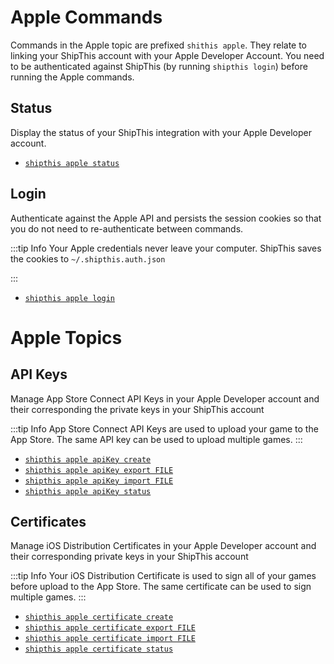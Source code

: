 # Apple Commands

Commands in the Apple topic are prefixed `shithis apple`. They relate to linking your ShipThis account with your Apple Developer Account. You need to be authenticated against ShipThis (by running `shipthis login`) before running the Apple commands.

## Status

Display the status of your ShipThis integration with your Apple Developer account.

- [`shipthis apple status`](/docs/reference/apple/status)

## Login

Authenticate against the Apple API and persists the session cookies so that you do not need to re-authenticate between commands.

:::tip Info
Your Apple credentials never leave your computer. ShipThis saves the cookies to `~/.shipthis.auth.json`

:::

- [`shipthis apple login`](/docs/reference/apple/login)

# Apple Topics

## API Keys

Manage App Store Connect API Keys in your Apple Developer account and their corresponding the private keys in your ShipThis account

:::tip Info
App Store Connect API Keys are used to upload your game to the App Store. The same API key can be used to upload multiple games.
:::

- [`shipthis apple apiKey create`](/docs/reference/apple/apiKey#shipthis-apple-apikey-create)
- [`shipthis apple apiKey export FILE`](/docs/reference/apple/apiKey#shipthis-apple-apikey-export-file)
- [`shipthis apple apiKey import FILE`](/docs/reference/apple/apiKey#shipthis-apple-apikey-import-file)
- [`shipthis apple apiKey status`](/docs/reference/apple/apiKey#shipthis-apple-apikey-status)

## Certificates

Manage iOS Distribution Certificates in your Apple Developer account and their corresponding private keys in your ShipThis account

:::tip Info
Your iOS Distribution Certificate is used to sign all of your games before upload to the App Store. The same certificate can be used to sign multiple games.
:::

- [`shipthis apple certificate create`](/docs/reference/apple/certificate#shipthis-apple-certificate-create)
- [`shipthis apple certificate export FILE`](/docs/reference/apple/certificate#shipthis-apple-certificate-export-file)
- [`shipthis apple certificate import FILE`](/docs/reference/apple/certificate#shipthis-apple-certificate-import-file)
- [`shipthis apple certificate status`](/docs/reference/apple/certificate#shipthis-apple-certificate-status)
